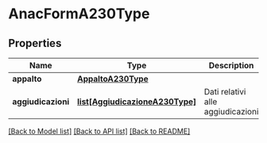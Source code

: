 # AnacFormA230Type

## Properties
Name | Type | Description | Notes
------------ | ------------- | ------------- | -------------
**appalto** | [**AppaltoA230Type**](AppaltoA230Type.md) |  | 
**aggiudicazioni** | [**list[AggiudicazioneA230Type]**](AggiudicazioneA230Type.md) | Dati relativi alle aggiudicazioni | 

[[Back to Model list]](../README.md#documentation-for-models) [[Back to API list]](../README.md#documentation-for-api-endpoints) [[Back to README]](../README.md)

